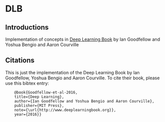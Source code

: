 # DLB
## Introductions
Implementation of concepts in [Deep Learning Book](https://www.deeplearningbook.org/) by Ian Goodfellow and Yoshua Bengio and Aaron Courville

## Citations
This is just the implementation of the Deep Learning Book by Ian Goodfellow, Yoshua Bengio and Aaron Courville. To cite their book, please use this bibtex entry:

```
    @book{Goodfellow-et-al-2016,
    title={Deep Learning},
    author={Ian Goodfellow and Yoshua Bengio and Aaron Courville},
    publisher={MIT Press},
    note={\url{http://www.deeplearningbook.org}},
    year={2016}}
```
